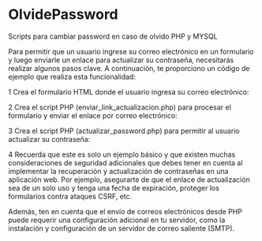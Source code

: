 # OlvidePassword
Scripts para cambiar password en caso de olvido PHP y MYSQL

Para permitir que un usuario ingrese su correo electrónico en un formulario y luego enviarle un enlace para actualizar su contraseña, necesitarás realizar algunos pasos clave. A continuación, te proporciono un código de ejemplo que realiza esta funcionalidad:

1 Crea el formulario HTML donde el usuario ingresa su correo electrónico:

2 Crea el script PHP (enviar_link_actualizacion.php) para procesar el formulario y enviar el enlace por correo electrónico:

3 Crea el script PHP (actualizar_password.php) para permitir al usuario actualizar su contraseña:

4 Recuerda que este es solo un ejemplo básico y que existen muchas consideraciones de seguridad adicionales que debes tener en cuenta al implementar la recuperación y actualización de contraseñas en una aplicación web. Por ejemplo, asegurarte de que el enlace de actualización sea de un solo uso y tenga una fecha de expiración, proteger los formularios contra ataques CSRF, etc.

Además, ten en cuenta que el envío de correos electrónicos desde PHP puede requerir una configuración adicional en tu servidor, como la instalación y configuración de un servidor de correo saliente (SMTP).






